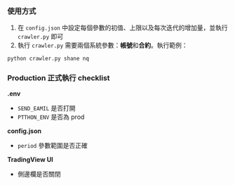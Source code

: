 ### 使用方式

1. 在 `config.json` 中設定每個參數的初值、上限以及每次迭代的增加量，並執行 `crawler.py` 即可
2. 執行 `crawler.py` 需要兩個系統參數：**帳號**和**合約**。執行範例：

```bash
python crawler.py shane nq
```

### Production 正式執行 checklist

**.env**

- `SEND_EAMIL` 是否打開
- `PTTHON_ENV` 是否為 prod

**config.json**

- `period` 參數範圍是否正確

**TradingView UI**

- 側邊欄是否關閉
